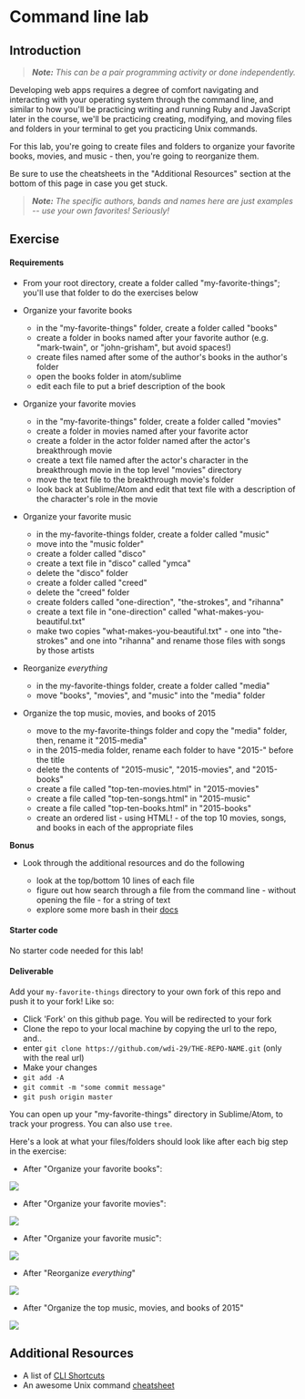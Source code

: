 <!--
Market: SF
-->

# Command line lab

## Introduction

> ***Note:*** *This can be a pair programming activity or done independently.*


Developing web apps requires a degree of comfort navigating and interacting with your operating system through the command line, and similar to how you'll be practicing writing and running Ruby and JavaScript later in the course, we'll be practicing creating, modifying, and moving files and folders in your terminal to get you practicing Unix commands.

For this lab, you're going to create files and folders to organize your favorite books, movies, and music - then, you're going to reorganize them.

Be sure to use the cheatsheets in the "Additional Resources" section at the bottom of this page in case you get stuck.

> ***Note:*** _The specific authors, bands and names here are just examples -- use your own favorites! Seriously!_

## Exercise

#### Requirements

- From your root directory, create a folder called "my-favorite-things"; you'll use that folder to do the exercises below

- Organize your favorite books

  - in the "my-favorite-things" folder, create a folder called "books"
  - create a folder in books named after your favorite author (e.g. "mark-twain", or "john-grisham", but avoid spaces!)
  - create files named after some of the author's books in the author's folder
  - open the books folder in atom/sublime
  - edit each file to put a brief description of the book


- Organize your favorite movies

  - in the "my-favorite-things" folder, create a folder called "movies"
  - create a folder in movies named after your favorite actor
  - create a folder in the actor folder named after the actor's breakthrough movie
  - create a text file named after the actor's character in the breakthrough movie in the top level "movies" directory
  - move the text file to the breakthrough movie's folder
  - look back at Sublime/Atom and edit that text file with a description of the character's role in the movie


- Organize your favorite music

  - in the my-favorite-things folder, create a folder called "music"
  - move into the "music folder"
  - create a folder called "disco"
  - create a text file in "disco" called "ymca"
  - delete the "disco" folder
  - create a folder called "creed"
  - delete the "creed" folder
  - create folders called "one-direction", "the-strokes", and "rihanna"
  - create a text file in "one-direction" called "what-makes-you-beautiful.txt"
  - make two copies "what-makes-you-beautiful.txt" - one into "the-strokes" and one into "rihanna" and rename those files with songs by those artists


- Reorganize _everything_

  - in the my-favorite-things folder, create a folder called "media"
  - move "books", "movies", and "music" into the "media" folder


- Organize the top music, movies, and books of 2015

  - move to the my-favorite-things folder and copy the "media" folder, then, rename it "2015-media"
  - in the 2015-media folder, rename each folder to have "2015-" before the title
  - delete the contents of "2015-music", "2015-movies", and "2015-books"
  - create a file called "top-ten-movies.html" in "2015-movies"
  - create a file called "top-ten-songs.html" in "2015-music"
  - create a file called "top-ten-books.html" in "2015-books"
  - create an ordered list - using HTML! - of the top 10 movies, songs, and books in each of the appropriate files

**Bonus**

- Look through the additional resources and do the following

  - look at the top/bottom 10 lines of each file
  - figure out how search through a file from the command line - without opening the file - for a string of text
  - explore some more bash in their [docs](https://www.gnu.org/software/bash/manual/bashref.html)

#### Starter code

No starter code needed for this lab!

#### Deliverable

Add your `my-favorite-things` directory to your own fork of this repo and push it to your fork! Like so:

- Click 'Fork' on this github page. You will be redirected to your fork
- Clone the repo to your local machine by copying the url to the repo, and..
- enter `git clone https://github.com/wdi-29/THE-REPO-NAME.git` (only with the real url)
- Make your changes
- `git add -A`
- `git commit -m "some commit message"`
- `git push origin master`

You can open up your "my-favorite-things" directory in Sublime/Atom, to track your progress. You can also use `tree`.

Here's a look at what your files/folders should look like after each big step in the exercise:

- After "Organize your favorite books":

![](https://i.imgur.com/ySAjOeO.png)

- After "Organize your favorite movies":

![](https://i.imgur.com/h8WcyVE.png)

- After "Organize your favorite music":

![](https://i.imgur.com/T4E3eAg.png)

- After "Reorganize _everything_"

![](https://i.imgur.com/GEoIps9.png)

- After "Organize the top music, movies, and books of 2015"

![](https://i.imgur.com/EM2m8mL.png)


## Additional Resources

- A list of [CLI Shortcuts](https://gist.github.com/alexpchin/01caa027b825d5f98871)
- An awesome Unix command [cheatsheet](https://github.com/veltman/clmystery/blob/master/cheatsheet.md)
